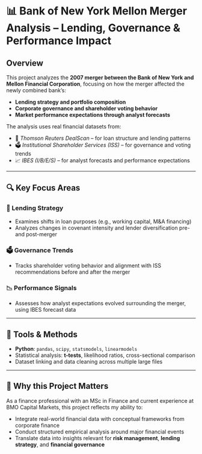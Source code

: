 # 📊 Bank of New York Mellon Merger Analysis – Lending, Governance & Performance Impact

## Overview  
This project analyzes the **2007 merger between the Bank of New York and Mellon Financial Corporation**, focusing on how the merger affected the newly combined bank’s:

- **Lending strategy and portfolio composition**
- **Corporate governance and shareholder voting behavior**
- **Market performance expectations through analyst forecasts**

The analysis uses real financial datasets from:
- 📁 *Thomson Reuters DealScan* – for loan structure and lending patterns  
- 🗳️ *Institutional Shareholder Services (ISS)* – for governance and voting trends  
- 📈 *IBES (I/B/E/S)* – for analyst forecasts and performance expectations

---

## 🔍 Key Focus Areas

### 🏦 Lending Strategy
- Examines shifts in loan purposes (e.g., working capital, M&A financing)
- Analyzes changes in covenant intensity and lender diversification pre- and post-merger

### 🗳️ Governance Trends
- Tracks shareholder voting behavior and alignment with ISS recommendations before and after the merger

### 📉 Performance Signals
- Assesses how analyst expectations evolved surrounding the merger, using IBES forecast data

---

## 🧠 Tools & Methods
- **Python**: `pandas`, `scipy`, `statsmodels`, `linearmodels`
- Statistical analysis: **t-tests**, likelihood ratios, cross-sectional comparison
- Dataset linking and data cleaning across multiple large files

---

## 🎯 Why this Project Matters

As a finance professional with an MSc in Finance and current experience at BMO Capital Markets, this project reflects my ability to:
- Integrate real-world financial data with conceptual frameworks from corporate finance
- Conduct structured empirical analysis around major financial events
- Translate data into insights relevant for **risk management**, **lending strategy**, and **financial governance**
